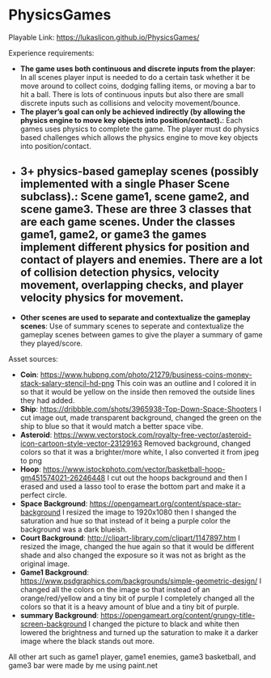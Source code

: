# PhysicsGames
Playable Link: https://lukaslicon.github.io/PhysicsGames/

Experience requirements:
- **The game uses both continuous and discrete inputs from the player**: In all scenes player input is needed to do a certain task whether it be move around to collect coins, dodging falling items, or moving a bar to hit a ball. There is lots of continuous inputs but also there are small discrete inputs such as collisions and velocity movement/bounce.
- **The player’s goal can only be achieved indirectly (by allowing the physics engine to move key objects into position/contact).**: Each games uses physics to complete the game. The player must do physics based challenges which allows the physics engine to move key objects into position/contact.
- **3+ physics-based gameplay scenes (possibly implemented with a single Phaser Scene subclass).**: Scene game1, scene game2, and scene game3. These are three 3 classes that are each game scenes. Under the classes game1, game2, or game3  the games implement different physics for position and contact of players and enemies. There are a lot of collision detection physics, velocity movement, overlapping checks, and player velocity physics for movement.
    -
- **Other scenes are used to separate and contextualize the gameplay scenes**: Use of summary scenes to seperate and contextualize the gameplay scenes between games to give the player a summary of game they played/score.

Asset sources:
- **Coin**:  https://www.hubpng.com/photo/21279/business-coins-money-stack-salary-stencil-hd-png  This coin was an outline and I colored it in so that it would be yellow on the inside then removed the outside lines they had added.
- **Ship**: https://dribbble.com/shots/3965938-Top-Down-Space-Shooters  I cut image out, made transparent background, changed the green on the ship to blue so that it would match a better space vibe. 
- **Asteroid**: https://www.vectorstock.com/royalty-free-vector/asteroid-icon-cartoon-style-vector-23129163  Removed background, changed colors so that it was a brighter/more white, I also converted it from jpeg to png
- **Hoop**: https://www.istockphoto.com/vector/basketball-hoop-gm451574021-26246448  I cut out the hoops background and then I erased and used a lasso tool to erase the bottom part and make it a perfect circle.
- **Space Background**: https://opengameart.org/content/space-star-background I resized the image to 1920x1080 then I shanged the saturation and hue so that instead of it being a purple color the background was a dark blueish.
- **Court Background**: http://clipart-library.com/clipart/1147897.htm I resized the image, changed the hue again so that it would be different shade and also changed the exposure so it was not as bright as the original image.
- **Game1 Background**: https://www.psdgraphics.com/backgrounds/simple-geometric-design/ I changed all the colors on the image so that instead of an orange/red/yellow and a tiny bit of purple I completely changed all the colors so that it is a heavy amount of blue and a tiny bit of purple.
- **summary Background**: https://opengameart.org/content/grungy-title-screen-background I changed the picture to black and white then lowered the brightness and turned up the saturation to make it a darker image where the black stands out more.

All other art such as game1 player, game1 enemies, game3 basketball, and game3 bar were made by me using paint.net